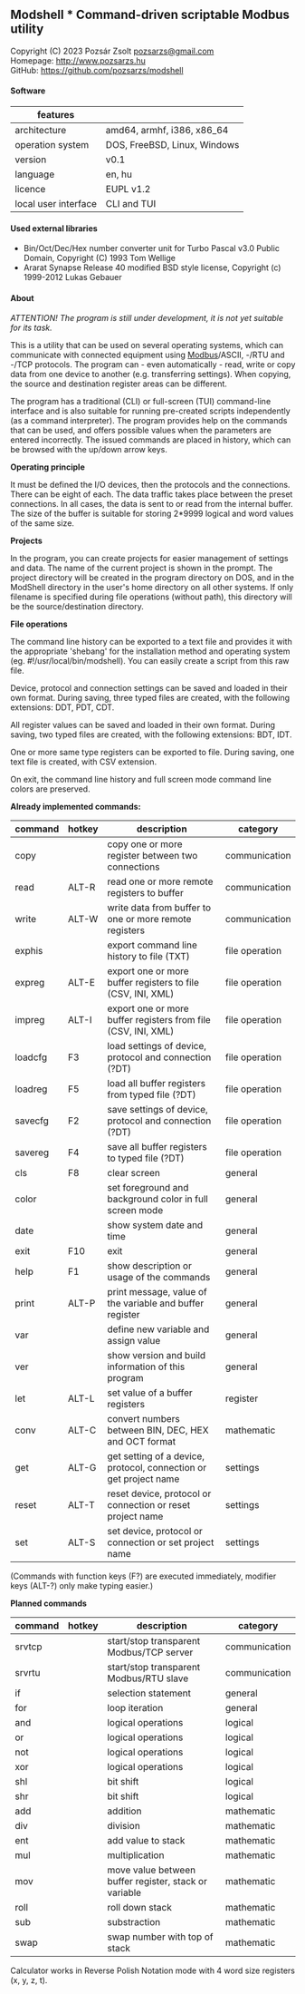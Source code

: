 ## Modshell * Command-driven scriptable Modbus utility
Copyright (C) 2023 Pozsár Zsolt <pozsarzs@gmail.com>  
Homepage: <http://www.pozsarzs.hu>  
GitHub: <https://github.com/pozsarzs/modshell>

#### Software
|features             |                            |
|---------------------|----------------------------|
|architecture         |amd64, armhf, i386, x86_64  |
|operation system     |DOS, FreeBSD, Linux, Windows|
|version              |v0.1                        |
|language             |en, hu                      |
|licence              |EUPL v1.2                   |
|local user interface |CLI and TUI                 |

#### Used external libraries
 - Bin/Oct/Dec/Hex number converter unit for Turbo Pascal v3.0
   Public Domain, Copyright (C) 1993 Tom Wellige
 - Ararat Synapse Release 40
   modified BSD style license, Copyright (c) 1999-2012 Lukas Gebauer

#### About

*ATTENTION! The program is still under development,
it is not yet suitable for its task.*

This is a utility that can be used on several operating systems,
which can communicate with connected equipment using
[Modbus](https://modbus.org/)/ASCII, -/RTU and -/TCP protocols.
The program can - even automatically - read, write or copy data from
one device to another (e.g. transferring settings). When copying, the
source and destination register areas can be different.

The program has a traditional (CLI) or full-screen (TUI) command-line interface
and is also suitable for running pre-created scripts independently (as a command
interpreter). The program provides help on the commands that can be used, and
offers possible values when the parameters are entered incorrectly. The issued
commands are placed in history, which can be browsed with the up/down arrow keys.

**Operating principle**

It must be defined the I/O devices, then the protocols and the connections.
There can be eight of each. The data traffic takes place between the preset
connections. In all cases, the data is sent to or read from the internal buffer.
The size of the buffer is suitable for storing 2*9999 logical and word values of
the same size.

**Projects**

In the program, you can create projects for easier management of settings and
data. The name of the current project is shown in the prompt. The project
directory will be created in the program directory on DOS, and in the ModShell
directory in the user's home directory on all other systems. If only filename
is specified during file operations (without path), this directory will be the
source/destination directory.

**File operations**

The command line history can be exported to a text file and provides it with the
appropriate 'shebang' for the installation method and operating system (eg.
#!/usr/local/bin/modshell). You can easily create a script from this raw file.

Device, protocol and connection settings can be saved and loaded in their own
format. During saving, three typed files are created, with the following
extensions: DDT, PDT, CDT.

All register values can be saved and loaded in their own format. During saving,
two typed files are created, with the following extensions: BDT, IDT.

One or more same type registers can be exported to file.
During saving, one text file is created, with CSV extension.

On exit, the command line history and full screen mode command line colors are
preserved.

**Already implemented commands:**  

|command|hotkey|description                                                      |category      |
|-------|------|-----------------------------------------------------------------|--------------|
|copy   |      |copy one or more register between two connections                |communication |
|read   |ALT-R |read one or more remote registers to buffer                      |communication |
|write  |ALT-W |write data from buffer to one or more remote registers           |communication |
|exphis |      |export command line history to file (TXT)                        |file operation|
|expreg |ALT-E |export one or more buffer registers to file (CSV, INI, XML)      |file operation|
|impreg |ALT-I |export one or more buffer registers from file (CSV, INI, XML)    |file operation|
|loadcfg|F3    |load settings of device, protocol and connection (?DT)           |file operation|
|loadreg|F5    |load all buffer registers from typed file (?DT)                  |file operation|
|savecfg|F2    |save settings of device, protocol and connection (?DT)           |file operation|
|savereg|F4    |save all buffer registers to typed file (?DT)                    |file operation|
|cls    |F8    |clear screen                                                     |general       |
|color  |      |set foreground and background color in full screen mode          |general       |
|date   |      |show system date and time                                        |general       |
|exit   |F10   |exit                                                             |general       |
|help   |F1    |show description or usage of the commands                        |general       |
|print  |ALT-P |print message, value of the variable and buffer register         |general       |
|var    |      |define new variable and assign value                             |general       |
|ver    |      |show version and build information of this program               |general       |
|let    |ALT-L |set value of a buffer registers                                  |register      |
|conv   |ALT-C |convert numbers between BIN, DEC, HEX and OCT format             |mathematic    |
|get    |ALT-G |get setting of a device, protocol, connection or get project name|settings      |
|reset  |ALT-T |reset device, protocol or connection or reset project name       |settings      |
|set    |ALT-S |set device, protocol or connection or set project name           |settings      |

(Commands with function keys (F?) are executed immediately,
 modifier keys (ALT-?) only make typing easier.)  

**Planned commands**  

|command|hotkey|description                                                   |category      |
|-------|------|--------------------------------------------------------------|--------------|
|srvtcp |      |start/stop transparent Modbus/TCP server                      |communication |
|srvrtu |      |start/stop transparent Modbus/RTU slave                       |communication |
|if     |      |selection statement                                           |general       |
|for    |      |loop iteration                                                |general       |
|and    |      |logical operations                                            |logical       |
|or     |      |logical operations                                            |logical       |
|not    |      |logical operations                                            |logical       |
|xor    |      |logical operations                                            |logical       |
|shl    |      |bit shift                                                     |logical       |
|shr    |      |bit shift                                                     |logical       |
|add    |      |addition                                                      |mathematic    |
|div    |      |division                                                      |mathematic    |
|ent    |      |add value to stack                                            |mathematic    |
|mul    |      |multiplication                                                |mathematic    |
|mov    |      |move value between buffer register, stack or variable         |mathematic    |
|roll   |      |roll down stack                                               |mathematic    |
|sub    |      |substraction                                                  |mathematic    |
|swap   |      |swap number with top of stack                                 |mathematic    |
 
Calculator works in Reverse Polish Notation mode with 4 word size registers (x, y, z, t).

